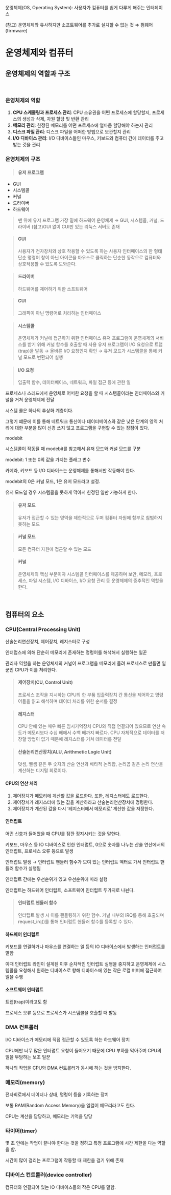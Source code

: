 운영체제(OS, Operating System): 사용자가 컴퓨터를 쉽게 다루게 해주는 인터페이스

(참고) 운영체제와 유사하지만 소프트웨어를 추가로 설치할 수 없는 것 ⇒ 펌웨어(firmware)

# 운영체제와 컴퓨터

## 운영체제의 역할과 구조

<br>

### 운영체제의 역할

1. **CPU 스케줄링과 프로세스 관리**: CPU 소유권을 어떤 프로세스에 할당할지, 프로세스의 생성과 삭제, 자원 할당 및 반환 관리
2. **메모리 관리**: 한정된 메모리를 어떤 프로세스에 얼마큼 할당해야 하는지 관리
3. **디스크 파일 관리**: 디스크 파일을 어떠한 방법으로 보관할지 관리
4. **I/O 디바이스 관리**: I/O 디바이스들인 마우스, 키보드와 컴퓨터 간에 데이터를 주고받는 것을 관리 

### 운영체제의 구조

> #### 유저 프로그램
- GUI
- 시스템콜
- 커널
- 드라이버
- 하드웨어
> 맨 위에 유저 프로그램
> 가장 밑에 하드웨어
> 운영체제 ⇒ GUI, 시스템콜, 커널, 드라이버
> (참고)GUI 없이 CUI만 있는 리눅스 서버도 존재

> #### GUI
> 사용자가 전자장치와 상호 작용할 수 있도록 하는 사용자 인터페이스의 한 형태
> 단순 명령어 창이 아닌 아이콘을 마우스로 클릭하는 단순한 동작으로 컴퓨터와 상호작용할 수 있도록 도와준다.

> #### 드라이버
> 하드웨어를 제어하기 위한 소프트웨어

> #### CUI
> 그래픽이 아닌 명령어로 처리하는 인터페이스

> #### 시스템콜
> 운영체제가 커널에 접근하기 위한 인터페이스
> 유저 프로그램이 운영체제의 서비스를 받기 위해 커널 함수를 호출할 때 사용
> 유저 프로그램이 I/O 요청으로 트랩(trap)을 발동 → 올바른 I/O 요청인지 확인 → 유저 모드가 시스템콜을 통해 커널 모드로 변환되어 실행

> #### I/O 요청
> 입출력 함수, 데이터베이스, 네트워크, 파일 접근 등에 관한 일

프로세스나 스레드에서 운영체로 어떠한 요청을 할 때 시스템콜이라는 인터페이스와 커널을 거쳐 운영체제에 전달

시스템 콜은 하나의 추상화 계층이다.

그렇기 떄문에 이를 통해 네트워크 통신이나 데이터베이스와 같은 낮은 단계의 영역 처리에 대한 부분을 많이 신경 쓰지 않고 프로그램을 구현할 수 있는 장점이 있다.

modebit

시스템콜이 작동될 때 modebit를 참고해서 유저 모드와 커널 모드를 구분

modebit: 1 또는 0의 값을 가지는 플래그 변수

카메라, 키보드 등 I/O 디바이스는 운영체제를 통해서만 작동해야 한다.

modebit의 0은 커널 모드, 1은 유저 모드라고 설정.

유저 모드일 경우 시스템콜을 못하게 막아서 한정된 일만 가능하게 한다.

> #### 유저 모드
> 유저가 접근할 수 있는 영역을 제한적으로 두며 컴퓨터 자원에 함부로 침범하지 못하는 모드

> #### 커널 모드
> 모든 컴퓨터 자원에 접근할 수 있는 모드

> #### 커널
> 운영체제의 핵심 부분이자 시스템콜 인터페이스를 제공하며 보안, 메모리, 프로세스, 파일 시스템, I/O 디바이스, I/O 요청 관리 등 운영체제의 중추적인 역할을 한다.

<br>

## 컴퓨터의 요소

### CPU(Central Processing Unit)

산술논리연산장치, 제어장치, 레지스터로 구성

인터럽스에 의해 단순히 메모리에 존재하는 명령어를 해석해서 실행하는 일꾼

관리자 역할을 하는 운영체제의 커널이 프로그램을 메모리에 올려 프로세스로 만들면 일꾼인 CPU가 이를 처리한다.

> #### 제어장치(CU, Control Unit)
> 프로세스 조작을 지시하는 CPU의 한 부품
> 입출력장치 간 통신을 제어하고 명령어들을 읽고 해석하며 데이터 처리를 위한 순서를 결정

> #### 레지스터
> CPU 안에 있는 매우 빠른 임시기억장치
> CPU와 직접 연결되어 있으므로 연산 속도가 메모리보다 수십 배에서 수백 배까지 빠르다.
> CPU 자체적으로 데이터를 저장할 방법이 없기 때문에 레지스터를 거쳐 데이터를 전달

> #### 산술논리연산장치(ALU, Arithmetic Logic Unit)
> 덧셈, 뺄셈 같은 두 숫자의 산술 연산과 배타적 논리합, 논리곱 같은 논리 연산을 계산하는 디지털 회로이다.

#### CPU의 연산 처리

1. 제어장치가 메모리에 계산할 값을 로드한다. 또한, 레지스터에도 로드한다.
2. 제어장치가 레지스터에 있는 값을 계산하라고 산술논리연산장치에 명령한다.
3. 제어장치가 계산된 값을 다시 ‘레지스터에서 메모리로’ 계산한 값을 저장한다.

#### 인터럽트

어떤 신호가 들어왔을 때 CPU를 잠깐 정지시키는 것을 말한다.

키보드, 마우스 등 IO 디바이스로 인한 인터럽트, 0으로 숫자를 나누는 산술 연산에서의 인터럽트, 프로세스 오류 등으로 발생

인터럽트 발생 → 인터럽트 핸들러 함수가 모여 있는 인터럽트 벡터로 가서 인터럽트 핸들러 함수가 실행됨

인터럽트 간에는 우선순위가 있고 우선순위에 따라 실행

인터럽트는 하드웨어 인터럽트, 소프트웨어 인터럽트 두가지로 나뉜다.

> #### 인터럽트 핸들러 함수
> 인터럽트 발생 시 이를 핸들링하기 위한 함수. 커널 내부의 IRQ를 통해 호출되며 request_irq()를 통해 인터럽트 핸들러 함수를 등록할 수 있다.

#### 하드웨어 인터럽트

키보드를 연결하거나 마우스를 연결하는 일 등의 IO 디바이스에서 발생하는 인터럽트를 말함

이때 인터럽트 라인이 설계된 이후 순차적인 인터럽트 실행을 중지하고 운영체제에 시스템콜을 요청해서 원하는 디바이스로 향해 디바이스에 있는 작은 로컬 버퍼에 접근하여 일을 수행

#### 소프트웨어 인터럽트

트랩(trap)이라고도 함

프로세스 오류 등으로 프로세스가 시스템콜을 호출할 때 발동

### DMA 컨트롤러

I/O 디바이스가 메모리에 직접 접근할 수 있도록 하는 하드웨어 장치

CPU에만 너무 많은 인터럽트 요청이 들어오기 때문에 CPU 부하를 막아주며 CPU의 일을 부담하는 보조 일꾼

하나의 작업을 CPU와 DMA 컨트롤러가 동시에 하는 것을 방지한다.

### 메모리(memory)

전자회로에서 데이터나 상태, 명령어 등을 기록하는 장치

보통 RAM(Random Access Memory)을 일컬어 메모리라고도 한다.

CPU는 계산을 담당하고, 메모리는 기억을 담당

### 타이머(timer)

몇 초 안에는 작업이 끝나야 한다는 것을 정하고 특정 프로그램에 시간 제한을 다는 역할을 함.

시간이 많이 걸리는 프로그램이 작동할 때 제한을 걸기 위해 존재

### 디바이스 컨트롤러(device controller)

컴퓨터와 연결되어 있는 IO 디바이스들의 작은 CPU를 말함.